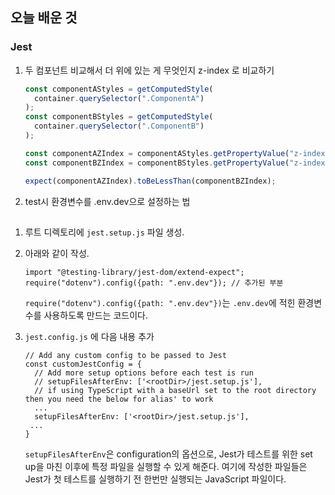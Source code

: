 ## 오늘 배운 것

### Jest

1.  두 컴포넌트 비교해서 더 위에 있는 게 무엇인지 z-index 로 비교하기

    ```ts
    const componentAStyles = getComputedStyle(
      container.querySelector(".ComponentA")
    );
    const componentBStyles = getComputedStyle(
      container.querySelector(".ComponentB")
    );

    const componentAZIndex = componentAStyles.getPropertyValue("z-index");
    const componentBZIndex = componentBStyles.getPropertyValue("z-index");

    expect(componentAZIndex).toBeLessThan(componentBZIndex);
    ```

2.  test시 환경변수를 .env.dev으로 설정하는 법

##

1. 루트 디렉토리에 `jest.setup.js` 파일 생성.
2. 아래와 같이 작성.

   ```tsx
   import "@testing-library/jest-dom/extend-expect";
   require("dotenv").config({path: ".env.dev"}); // 추가된 부분
   ```

   `require("dotenv").config({path: ".env.dev"})`는 `.env.dev`에 적힌 환경변수를 사용하도록 만드는 코드이다.

3. `jest.config.js` 에 다음 내용 추가

   ```tsx
   // Add any custom config to be passed to Jest
   const customJestConfig = {
     // Add more setup options before each test is run
     // setupFilesAfterEnv: ['<rootDir>/jest.setup.js'],
     // if using TypeScript with a baseUrl set to the root directory then you need the below for alias' to work
     ...
     setupFilesAfterEnv: ['<rootDir>/jest.setup.js'],
   	...
   }
   ```

   `setupFilesAfterEnv`은 configuration의 옵션으로, Jest가 테스트를 위한 set up을 마친 이후에 특정 파일을 실행할 수 있게 해준다.
   여기에 작성한 파일들은 Jest가 첫 테스트를 실행하기 전 한번만 실행되는 JavaScript 파일이다.
